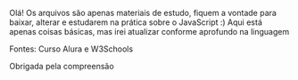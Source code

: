 Olá! 
Os arquivos são apenas materiais de estudo, fiquem a vontade para baixar, alterar e estudarem na prática sobre o JavaScript :) 
Aqui está apenas coisas básicas, mas irei atualizar conforme aprofundo na linguagem 

Fontes: Curso Alura e W3Schools

Obrigada pela compreensão
